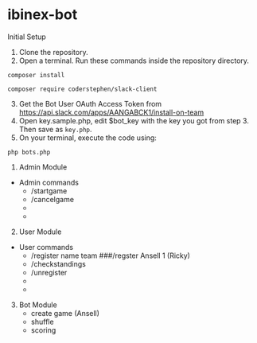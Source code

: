 # ibinex-bot

Initial Setup
1. Clone the repository.
2. Open a terminal. Run these commands inside the repository directory.
```
composer install 	
```
```
composer require coderstephen/slack-client
```
3. Get the Bot User OAuth Access Token from https://api.slack.com/apps/AANGABCK1/install-on-team
4. Open key.sample.php, edit $bot_key with the key you got from step 3. Then save as `key.php`.
5. On your terminal, execute the code using:
```
php bots.php
```

1. Admin Module
  - Admin commands
    + /startgame 
    + /cancelgame 
    +
    +
    
2. User Module
  - User commands
    + /register name team ###/regster Ansell 1  (Ricky)  
    + /checkstandings
    + /unregister
    +
    +
    
    
3. Bot Module
    + create game (Ansell)
    + shuffle
    + scoring
    
